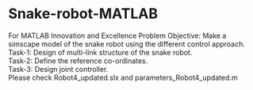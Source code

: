 # Snake-robot-MATLAB
For MATLAB Innovation and Excellence
Problem Objective: Make a simscape model of the snake robot using the different control approach.\
Task-1: Design of multi-link structure of the snake robot.\
Task-2: Define the reference co-ordinates.\
Task-3: Design joint controller.\
Please check Robot4_updated.slx and parameters_Robot4_updated.m
